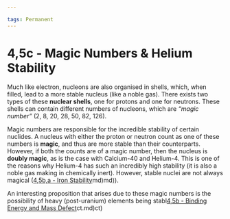 ```yaml
---

tags: Permanent 
---
```


# 4,5c - Magic Numbers & Helium Stability

Much like electron, nucleons are also organised in shells, which, when filled, lead to a more stable nucleus (like a noble gas). There exists two types of these **nuclear shells**, one for protons and one for neutrons. These shells can contain different numbers of nucleons, which are *“magic number”* (2, 8, 20, 28, 50, 82, 126).

Magic numbers are responsible for the incredible stability of certain nuclides. A nucleus with either the proton or neutron count as one of these numbers is **magic**, and thus are more stable than their counterparts. However, if both the counts are of a magic number, then the nucleus is **doubly magic**, as is the case with Calcium-40 and Helium-4. This is one of the reasons why Helium-4 has such an incredibly high stability (it is also a noble gas making in chemically inert). However, stable nuclei are not always magical ([4,5b,a - Iron Stability](4,5b,a%20-%20Iron%20Stability.md)md)md)).

An interesting proposition that arises due to these magic numbers is the possibility of heavy (post-uranium) elements being stabl[4,5b - Binding Energy and Mass Defect](4,5b%20-%20Binding%20Energy%20and%20Mass%20Defect.md)ct.md)ct)